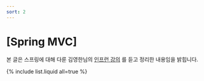 ```yaml
---
sort: 2
---
```


# [Spring MVC]

본 글은 스프링에 대해 다룬 김영한님의 [인프런 강의](https://www.inflearn.com/course/%EC%8A%A4%ED%94%84%EB%A7%81-mvc-1/dashboard) 를 듣고 정리한 내용임을 밝힙니다.

{% include list.liquid all=true %}
